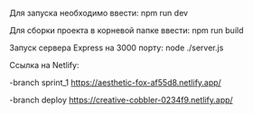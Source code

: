  Для запуска необходимо ввести: 
 npm run dev

Для сборки проекта в корневой папке ввести:
npm run build

Запуск сервера Express на 3000 порту:
node ./server.js

Ссылка на Netlify:


-branch sprint_1
https://aesthetic-fox-af55d8.netlify.app/

-branch deploy
https://creative-cobbler-0234f9.netlify.app/